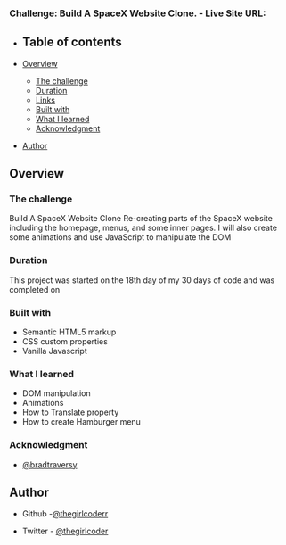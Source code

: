 ### Challenge: Build A SpaceX Website Clone. - Live Site URL: 


- ## Table of contents

- [Overview](#overview)
  - [The challenge](#the-challenge)
  - [Duration](#duration)
  - [Links](#links)
  - [Built with](#built-with)
  - [What I learned](#what-i-learned)
  - [Acknowledgment](#acknowledgment)
- [Author](#author)

## Overview

### The challenge

  Build A SpaceX Website Clone
  Re-creating parts of the SpaceX website including the homepage, menus, and some inner pages. I will also create some animations and use JavaScript to manipulate the DOM
  
 ### Duration
  This project was started on the 18th day of my 30 days of code and was completed on 



### Built with

- Semantic HTML5 markup
- CSS custom properties
- Vanilla Javascript

### What I learned

- DOM manipulation 
- Animations
- How to Translate property
-  How to create Hamburger menu


### Acknowledgment
- [@bradtraversy](https://github.com/bradtraversy)


## Author

- Github -[@thegirlcoderr](https://github.com/thegirlcoderr)

- Twitter - [@thegirlcoder](https://twitter.com/thegirlcoder)
